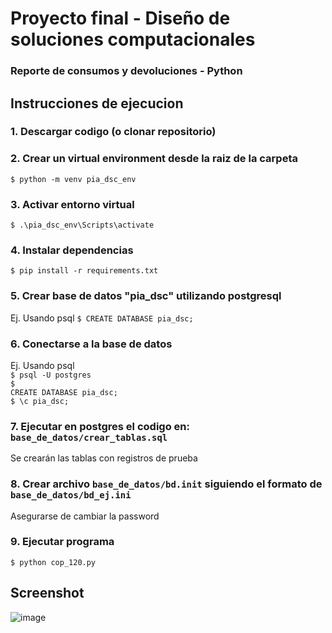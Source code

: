 # Proyecto final - Diseño de soluciones computacionales

### Reporte de consumos y devoluciones - Python 

## Instrucciones de ejecucion

### 1. Descargar codigo (o clonar repositorio)
### 2. Crear un virtual environment desde la raiz de la carpeta
<code>$ python -m venv pia_dsc_env</code>
### 3. Activar entorno virtual
<code>$ .\pia_dsc_env\Scripts\activate</code>
### 4. Instalar dependencias
<code>$ pip install -r requirements.txt</code>
### 5. Crear base de datos "pia_dsc" utilizando postgresql
Ej. Usando psql
<code>$ CREATE DATABASE pia_dsc;</code>
### 6. Conectarse a la base de datos
Ej. Usando psql </br>
<code>$ psql -U postgres</code></br>
<code>$ CREATE DATABASE pia_dsc;</code></br>
<code>$ \c pia_dsc;</code>
### 7. Ejecutar en postgres el codigo en: <code>base_de_datos/crear_tablas.sql</code>
Se crearán las tablas con registros de prueba
### 8. Crear archivo <code>base_de_datos/bd.init</code> siguiendo el formato de <code>base_de_datos/bd_ej.ini</code>
Asegurarse de cambiar la password
### 9. Ejecutar programa
<code>$ python cop_120.py</code>

## Screenshot
![image](https://user-images.githubusercontent.com/30305964/102521781-f2392e00-405a-11eb-975c-6f041d253ecf.png)

